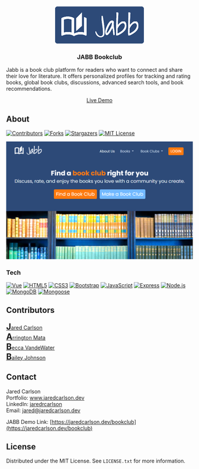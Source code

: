 <!-- PROJECT LOGO -->
<br />
<div align="center">
  <a href="https://github.com/jaredrcarlson/bookclub">
    <img src="images/jabb_logo.png" alt="Logo">
  </a>

<h3 align="center">JABB Bookclub</h3>

  <p align="left">
    Jabb is a book club platform for readers who want to connect and share their love for literature. It offers personalized profiles for tracking and rating books, global book clubs, discussions, advanced search tools, and book recommendations.
  </p>
  <p align="center">
    <a href="https://github.com/jaredrcarlson/bookclub">Live Demo</a>
  </p>
</div>



<!-- ABOUT THE PROJECT -->
## About

[![Contributors][contributors-shield]][contributors-url]
[![Forks][forks-shield]][forks-url]
[![Stargazers][stars-shield]][stars-url]
[![MIT License][license-shield]][license-url]

[![Product Name Screen Shot][product-screenshot]](https://github.com/jaredrcarlson/bookclub)


### Tech 

[![Vue][Vue.js]][Vue-url] [![HTML5][HTML5]][HTML5-url] [![CSS3][CSS3]][CSS3-url] [![Bootstrap][Bootstrap]][Bootstrap-url] [![JavaScript][JavaScript]][JavaScript-url] [![Express][Express]][Express-url] [![Node.js][Node.js]][Node.js-url] [![MongoDB][MongoDB]][MongoDB-url] [![Mongoose][Mongoose]][Mongoose-url]



## Contributors

<a href="https://www.jaredcarlson.dev" target="_blank"><span style="font-size: 1.4rem; font-weight: bold">J</span>ared Carlson</a>  
<a href="https://github.com/ArrMata" target="_blank"><span style="font-size: 1.4rem; font-weight: bold">A</span>rrington Mata</a>  
<a href="https://github.com/RebeccaVandeWater" target="_blank"><span style="font-size: 1.4rem; font-weight: bold">B</span>ecca VandeWater</a>  
<a href="https://github.com/bjohnson93" target="_blank"><span style="font-size: 1.4rem; font-weight: bold">B</span>ailey Johnson</a>



<!-- CONTACT -->
## Contact

Jared Carlson   
Portfolio: <a href="https://www.jaredcarlson.dev" target="_blank">www.jaredcarlson.dev</a>  
LinkedIn: <a href="https://linkedin.com/in/jaredrcarlson" target="_blank">jaredrcarlson</a>  
Email: <a href="mailto:jared@jaredcarlson.dev">jared@jaredcarlson.dev</a>  

JABB Demo Link: [https://jaredcarlson.dev/bookclub](https://jaredcarlson.dev/bookclub)


<!-- LICENSE -->
## License

Distributed under the MIT License. See `LICENSE.txt` for more information.



<!-- MARKDOWN LINKS & IMAGES -->
<!-- https://www.markdownguide.org/basic-syntax/#reference-style-links -->
[contributors-shield]: https://img.shields.io/github/contributors/jaredrcarlson/bookclub.svg?style=for-the-badge
[contributors-url]: https://github.com/jaredrcarlson/bookclub/graphs/contributors
[forks-shield]: https://img.shields.io/github/forks/jaredrcarlson/bookclub.svg?style=for-the-badge
[forks-url]: https://github.com/jaredrcarlson/bookclub/network/members
[stars-shield]: https://img.shields.io/github/stars/jaredrcarlson/bookclub.svg?style=for-the-badge
[stars-url]: https://github.com/jaredrcarlson/bookclub/stargazers
[issues-shield]: https://img.shields.io/github/issues/jaredrcarlson/bookclub.svg?style=for-the-badge
[issues-url]: https://github.com/jaredrcarlson/bookclub/issues
[license-shield]: https://img.shields.io/github/license/jaredrcarlson/bookclub.svg?style=for-the-badge
[license-url]: https://github.com/jaredrcarlson/bookclub/blob/master/LICENSE.txt
[linkedin-shield]: https://img.shields.io/badge/-LinkedIn-black.svg?style=for-the-badge&logo=linkedin&colorB=555
[linkedin-url]: https://linkedin.com/in/jaredrcarlson
[product-screenshot]: images/jabb_screenshot.png

[HTML5]: https://img.shields.io/badge/HTML5-E34F26?style=for-the-badge&logo=html5&logoColor=white
[HTML5-url]: https://developer.mozilla.org/en-US/docs/Glossary/HTML5
[CSS3]: https://img.shields.io/badge/CSS3-1572B6?style=for-the-badge&logo=css3&logoColor=white
[CSS3-url]: https://developer.mozilla.org/en-US/docs/Web/CSS
[Bootstrap]: https://img.shields.io/badge/Bootstrap-563D7C?style=for-the-badge&logo=bootstrap&logoColor=white
[Bootstrap-url]: https://getbootstrap.com
[JavaScript]: https://img.shields.io/badge/JavaScript-F7DF1E?style=for-the-badge&logo=javascript&logoColor=black
[JavaScript-url]: https://www.javascript.com/
[Vue.js]: https://img.shields.io/badge/Vue.js-35495E?style=for-the-badge&logo=vuedotjs&logoColor=4FC08D
[Vue-url]: https://vuejs.org/
[Node.js]: https://img.shields.io/badge/Node.js-339933?style=for-the-badge&logo=nodedotjs&logoColor=black
[Node.js-url]: https://nodejs.org/en
[Express]: https://img.shields.io/badge/Express-000000?style=for-the-badge&logo=express&logoColor=white
[Express-url]: https://expressjs.com/
[MongoDB]: https://img.shields.io/badge/MongoDB-47A248?style=for-the-badge&logo=mongodb&logoColor=white
[MongoDB-url]: https://www.mongodb.com/
[Mongoose]: https://img.shields.io/badge/Mongoose-880000?style=for-the-badge&logo=mongoose&logoColor=white
[Mongoose-url]: https://mongoosejs.com/
[ASP.NET]: https://img.shields.io/badge/ASP.NET-512BD4?style=for-the-badge&logo=dotnet&logoColor=white
[ASP.NET-url]: https://dotnet.microsoft.com/en-us/apps/aspnet
[MySQL]: https://img.shields.io/badge/MySQL-4479A1?style=for-the-badge&logo=mysql&logoColor=white
[MySQL-url]: https://www.mysql.com/
[Next.js]: https://img.shields.io/badge/next.js-000000?style=for-the-badge&logo=nextdotjs&logoColor=white
[Next-url]: https://nextjs.org/
[React.js]: https://img.shields.io/badge/React-20232A?style=for-the-badge&logo=react&logoColor=61DAFB
[React-url]: https://reactjs.org/
[Angular.io]: https://img.shields.io/badge/Angular-DD0031?style=for-the-badge&logo=angular&logoColor=white
[Angular-url]: https://angular.io/
[Svelte.dev]: https://img.shields.io/badge/Svelte-4A4A55?style=for-the-badge&logo=svelte&logoColor=FF3E00
[Svelte-url]: https://svelte.dev/
[Laravel.com]: https://img.shields.io/badge/Laravel-FF2D20?style=for-the-badge&logo=laravel&logoColor=white
[Laravel-url]: https://laravel.com
[JQuery.com]: https://img.shields.io/badge/jQuery-0769AD?style=for-the-badge&logo=jquery&logoColor=white
[JQuery-url]: https://jquery.com 